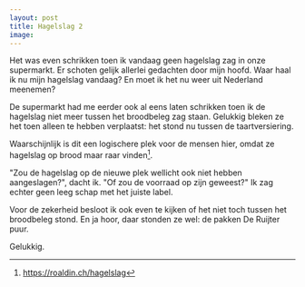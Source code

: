 ```yaml
---
layout: post
title: Hagelslag 2
image:
---
```


Het was even schrikken toen ik vandaag geen hagelslag zag in onze supermarkt. Er schoten gelijk allerlei gedachten door mijn hoofd. Waar haal ik nu mijn hagelslag vandaag? En moet ik het nu weer uit Nederland meenemen?

De supermarkt had me eerder ook al eens laten schrikken toen ik de hagelslag niet meer tussen het broodbeleg zag staan. Gelukkig bleken ze het toen alleen te hebben verplaatst: het stond nu tussen de taartversiering.

Waarschijnlijk is dit een logischere plek voor de mensen hier, omdat ze hagelslag op brood maar raar vinden[^1].

"Zou de hagelslag op de nieuwe plek wellicht ook niet hebben aangeslagen?", dacht ik. "Of zou de voorraad op zijn geweest?" Ik zag echter geen leeg schap met het juiste label.

Voor de zekerheid besloot ik ook even te kijken of het niet toch tussen het broodbeleg stond. En ja hoor, daar stonden ze wel: de pakken De Ruijter puur.

Gelukkig.

[^1]: <https://roaldin.ch/hagelslag>
